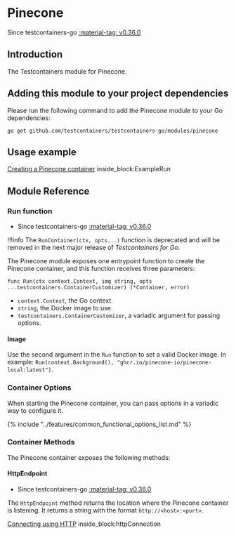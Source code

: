 # Pinecone

Since testcontainers-go <a href="https://github.com/testcontainers/testcontainers-go/releases/tag/v0.36.0"><span class="tc-version">:material-tag: v0.36.0</span></a>

## Introduction

The Testcontainers module for Pinecone.

## Adding this module to your project dependencies

Please run the following command to add the Pinecone module to your Go dependencies:

```
go get github.com/testcontainers/testcontainers-go/modules/pinecone
```

## Usage example

<!--codeinclude-->
[Creating a Pinecone container](../../modules/pinecone/examples_test.go) inside_block:ExampleRun
<!--/codeinclude-->

## Module Reference

### Run function

- Since testcontainers-go <a href="https://github.com/testcontainers/testcontainers-go/releases/tag/v0.36.0"><span class="tc-version">:material-tag: v0.36.0</span></a>

!!!info
    The `RunContainer(ctx, opts...)` function is deprecated and will be removed in the next major release of _Testcontainers for Go_.

The Pinecone module exposes one entrypoint function to create the Pinecone container, and this function receives three parameters:

```golang
func Run(ctx context.Context, img string, opts ...testcontainers.ContainerCustomizer) (*Container, error)
```

- `context.Context`, the Go context.
- `string`, the Docker image to use.
- `testcontainers.ContainerCustomizer`, a variadic argument for passing options.

#### Image

Use the second argument in the `Run` function to set a valid Docker image.
In example: `Run(context.Background(), "ghcr.io/pinecone-io/pinecone-local:latest")`.

### Container Options

When starting the Pinecone container, you can pass options in a variadic way to configure it.

{% include "../features/common_functional_options_list.md" %}

### Container Methods

The Pinecone container exposes the following methods:

#### HttpEndpoint

- Since testcontainers-go <a href="https://github.com/testcontainers/testcontainers-go/releases/tag/v0.36.0"><span class="tc-version">:material-tag: v0.36.0</span></a>

The `HttpEndpoint` method returns the location where the Pinecone container is listening.
It returns a string with the format `http://<host>:<port>`.

<!--codeinclude-->
[Connecting using HTTP](../../modules/pinecone/examples_test.go) inside_block:httpConnection
<!--/codeinclude-->
